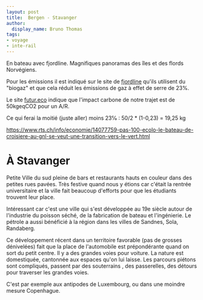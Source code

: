 ```yaml
---
layout: post
title:  Bergen - Stavanger
author:
  display_name: Bruno Thomas
tags:
- voyage
- inte-rail
---
```


En bateau avec fjordline. Magnifiques panoramas des îles et des flords Norvégiens.


Pour les émissions il est  indiqué sur le site de [fjordline](https://www.fjordline.com/en/p/about-fjord-line/eco-friendly-natural-gas) qu'ils utilisent du "biogaz" et que cela réduit les émissions de gaz à effet de  serre de 23%.

Le site [futur.eco](https://futur.eco/simulateur/transport/ferry/empreinte-du-voyage?transport+.+ferry+.+arriv%C3%A9e=%27Stavanger%27&transport+.+ferry+.+cabine=non&transport+.+ferry+.+consommation+de+services=non&transport+.+ferry+.+distance+aller+.+orthodromique=160&transport+.+ferry+.+dur%C3%A9e+du+voyage=5.000000277777778&transport+.+ferry+.+d%C3%A9part=%27Bergen%27&transport+.+ferry+.+groupe=4personnes&transport+.+ferry+.+voiture=non) indique que l'impact carbone de notre trajet est de 50kgeqCO2 pour un A/R.

Ce qui ferai la moitié (juste aller) moins 23℅ :
50/2 * (1-0,23) = 19,25 kg

https://www.rts.ch/info/economie/14077759-pas-100-ecolo-le-bateau-de-croisiere-au-gnl-se-veut-une-transition-vers-le-vert.html

# À Stavanger

Petite Ville du sud pleine de bars et restaurants hauts en couleur dans des petites rues pavées. Très festive quand nous y étions car c'était la rentrée universitaire et la ville fait beaucoup d'efforts pour que les étudiants trouvent leur place.

Intéressant car c'est une ville qui s'est développée au 19e siècle autour de l'industrie du poisson séché, de la fabrication de bateau et l'ingénierie. Le pétrole a aussi bénéficié à la région dans les villes de Sandnes, Sola, Randaberg.

Ce développement récent dans un territoire favorable (pas de grosses dénivelées) fait que la place de l'automobile est prépondérante quand on sort du petit centre. Il y a des grandes voies pour voiture. La nature est domestiquée, cantonnée aux espaces qu'on lui laisse. Les parcours piétons sont compliqués, passent par des souterrains , des passerelles, des détours pour traverser les grandes  voies.

C'est par exemple aux antipodes de Luxembourg, ou dans une moindre mesure Copenhague.

